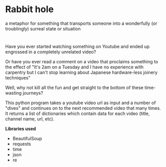 # Rabbit hole
a metaphor for something that transports someone into a wonderfully (or troublingly) surreal state or situation
#
Have you ever started watching something on Youtube and ended up engrossed in a completely unrelated video?

Or have you ever read a comment on a video that proclaims something to the effect of "It's 2am on a Tuesday and I have no experience with carpentry but I can't stop learning about Japanese hardware-less joinery techniques"

Well, why not kill all the fun and get straight to the bottom of these time-wasting journeys?

This python program takes a youtube video url as input and a number of "dives" and continues on to the next recommended video that many times. It returns a list of dictionaries which contain data for each video (title, channel name, url, etc).

**Libraries used** 

 - BeautifulSoup
 - requests
 - time
 - json
 - re
	